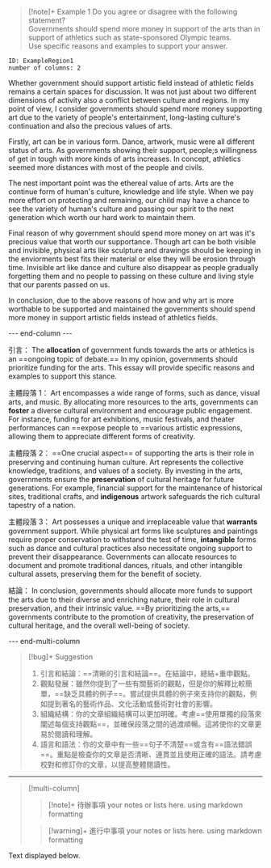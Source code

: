 
>[!note]+ Example 1
>Do you agree or disagree with the following statement?  
Governments should spend more money in support of the arts than in support of athletics such as state-sponsored Olympic teams.  
Use specific reasons and examples to support your answer.



```start-multi-column  
ID: ExampleRegion1  
number of columns: 2    
```

Whether government should support artistic field instead of athletic fields remains a certain spaces for discussion. It was not just about two different dimensions of activity also a conflict between culture and regions. In my point of view, I consider governments should spend more money supporting art due to the variety of people's entertainment, long-lasting culture's continuation and also the precious values of arts.  
  
Firstly, art can be in various form. Dance, artwork, music were all different status of arts. As governments showing their support, people;s willingness of get in tough with more kinds of arts increases. In concept, athletics seemed more distances with most of the people and civils.  
  
The nest important point was the ethereal value of arts. Arts are the continue form of human's culture, knowledge and life style. When we pay more effort on protecting and remaining, our child may have a chance to see the variety of human's culture and passing our spirit to the next generation which worth our hard work to maintain them.  
  
Final reason of why government should spend more money on art was it's precious value that worth our supportance. Though art can be both visible and invisible, physical arts like sculpture and drawings should be keeping in the enviorments best fits their material or else they will be erosion through time. Invisible art like dance and culture also disappear as people gradually forgetting them and no people to passing on these culture and living style that our parents passed on us.  
  
In conclusion, due to the above reasons of how and why art is more worthable to be supported and maintained the governments should spend more money in support artistic fields instead of athletics fields.

--- end-column ---

引言： 
The **allocation** of government funds towards the arts or athletics is an ==ongoing topic of debate.== In my opinion, governments should prioritize funding for the arts. This essay will provide specific reasons and examples to support this stance.

主體段落 1： 
Art encompasses a wide range of forms, such as dance, visual arts, and music. By allocating more resources to the arts, governments can **foster** a diverse cultural environment and encourage public engagement. For instance, funding for art exhibitions, music festivals, and theater performances can ==expose people to ==various artistic expressions, allowing them to appreciate different forms of creativity.

主體段落 2： 
==One crucial aspect== of supporting the arts is their role in preserving and continuing human culture. Art represents the collective knowledge, traditions, and values of a society. By investing in the arts, governments ensure the **preservation** of cultural heritage for future generations. For example, financial support for the maintenance of historical sites, traditional crafts, and **indigenous** artwork safeguards the rich cultural tapestry of a nation.

主體段落 3： 
Art possesses a unique and irreplaceable value that **warrants** government support. While physical art forms like sculptures and paintings require proper conservation to withstand the test of time, **intangible** forms such as dance and cultural practices also necessitate ongoing support to prevent their disappearance. Governments can allocate resources to document and promote traditional dances, rituals, and other intangible cultural assets, preserving them for the benefit of society.

結論： 
In conclusion, governments should allocate more funds to support the arts due to their diverse and enriching nature, their role in cultural preservation, and their intrinsic value. ==By prioritizing the arts,== governments contribute to the promotion of creativity, the preservation of cultural heritage, and the overall well-being of society.

--- end-multi-column
>[!bug]+ Suggestion
>1. 引言和結論：==清晰的引言和結論==。在結論中，總結+重申觀點。
>2. 觀點發展：雖然你提到了一些有關藝術的觀點，但是你的解釋比較簡單，==缺乏具體的例子==。嘗試提供具體的例子來支持你的觀點，例如提到著名的藝術作品、文化活動或藝術對社會的影響。
>3. 組織結構：你的文章組織結構可以更加明確。考慮==使用單獨的段落來闡述每個支持觀點==，並確保段落之間的過渡順暢。這將使你的文章更易於閱讀和理解。
>4. 語言和語法：你的文章中有一些==句子不清楚==或含有==語法錯誤==。重點是檢查你的文章是否清晰、連貫並且使用正確的語法。請考慮校對和修訂你的文章，以提高整體閱讀性。

---


> [!multi-column]
>
>> [!note]+ 待辦事項
>> your notes or lists here. using markdown formatting
>
>> [!warning]+ 進行中事項
>> your notes or lists here. using markdown formatting



Text displayed below.